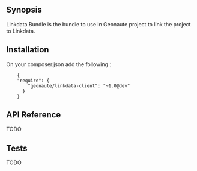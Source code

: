 ## Synopsis

Linkdata Bundle is the bundle to use in Geonaute project to link the project to Linkdata. 

## Installation

On your composer.json add the following : 
```
    {
    "require": {
        "geonaute/linkdata-client": "~1.0@dev"
      }
    }
```
    
## API Reference

TODO

## Tests

TODO
